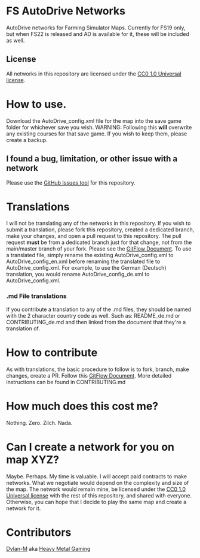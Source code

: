 # FS AutoDrive Networks
AutoDrive networks for Farming Simulator Maps. Currently for FS19 only, but when FS22 is released and AD is available for it, these will be included as well.

## License
All networks in this repository are licensed under the [CC0 1.0 Universal license](LICENSE).

# How to use.
Download the AutoDrive_config.xml file for the map into the save game folder for whichever save you wish.
WARNING: Following this **will** overwrite any existing courses for that save game. If you wish to keep them, please create a backup.

## I found a bug, limitation, or other issue with a network
Please use the [GitHub Issues tool](https://github.com/Dylan-M/FS-AutoDrive-Networks/issues) for this repository.

# Translations
I will not be translating any of the networks in this repository. If you wish to submit a translation, please fork this repository, created a dedicated branch, make your changes, and open a pull request to this repository. The pull request **must** be from a dedicated branch just for that change, not from the main/master branch of your fork. Please see the [GitFlow Document](https://guides.github.com/introduction/flow/).
To use a translated file, simply rename the existing AutoDrive_config.xml to AutoDrive_config_en.xml before renaming the translated file to AutoDrive_config.xml. For example, to use the German (Deutsch) translation, you would rename AutoDrive_config_de.xml to AutoDrive_config.xml.

### .md File translations
If you contribute a translation to any of the .md files, they should be named with the 2 character country code as well. Such as: README_de.md or CONTRIBUTING_de.md and then linked from the document that they're a translation of.

# How to contribute
As with translations, the basic procedure to follow is to fork, branch, make changes, create a PR. Follow this [GitFlow Document](https://guides.github.com/introduction/flow/). More detailed instructions can be found in CONTRIBUTING.md

# How much does this cost me?
Nothing. Zero. Zilch. Nada.

# Can I create a network for you on map XYZ?
Maybe. Perhaps. My time is valuable. I will accept paid contracts to make networks. What we negotiate would depend on the complexity and size of the map. The network would remain mine, be licensed under the [CC0 1.0 Universal license](LICENSE) with the rest of this repository, and shared with everyone. Otherwise, you can hope that I decide to play the same map and create a network for it.

# Contributors
[Dylan-M](https://github.com/Dylan-M) aka [Heavy Metal Gaming](https://studio.youtube.com/channel/UCFR1kTRqT_PrV97_sNCWHAA)
